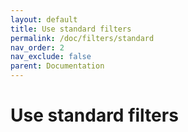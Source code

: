 ```yaml
---
layout: default
title: Use standard filters
permalink: /doc/filters/standard
nav_order: 2
nav_exclude: false
parent: Documentation
---
```


# Use standard filters
